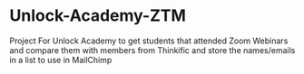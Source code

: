 # Unlock-Academy-ZTM
Project For Unlock Academy to get students that attended Zoom Webinars and compare them with members from Thinkific and store the names/emails in a list to use in MailChimp 
